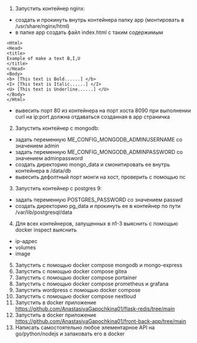 1) Запустить контейнер nginx:
- создать и прокинуть внутрь контейнера папку app (монтировать в /usr/share/nginx/html)
- в папке app создать файл index.html с таким содержимым
```
<Html>
<Head>
<title>
Example of make a text B,I,U
</title>
</Head>
<Body>
<b> [This text is Bold......] </b>
<I> [This text is Italic......] </I>
<U> [This text is Underline......] </U>
</Body>
</Html>
```
- вывесить порт 80 из контейнера на порт хоста 8090
при выполнении curl на ip:port должна отдаваться созданная в app страничка
2) Запустить контейнер с mongodb:
- задать переменную ME\_CONFIG\_MONGODB\_ADMINUSERNAME со значением admin
- задать переменную ME\_CONFIG\_MONGODB\_ADMINPASSWORD со значением adminpassword
- создать директорию mongo\_data и смонитировать ее внутрь контейнера в /data/db
- вывесить дефолтный порт монги на хост, проверить с помощью nc
3) Запустить контейнер с postgres 9:
- задать переменную POSTGRES\_PASSWORD со значением passwd
- создать директорию pg\_data и прокинуть ее в контейнер по пути /var/lib/postgresql/data
4) Для всех контейнеров, запущенных в п1-3 выяснить с помощью docker inspect выяснить
- ip-адрес
- volumes
- image
5) Запустить с помощью docker compose mongodb и mongo-express
6) Запустить с помощью docker compose gitea
7) Запустить с помощью docker compose portainer
8) Запустить с помощью docker compose prometheus и grafana
9) Запустить wordpress с помощью docker compose
10) Запустить с помощью docker compose nextloud
11) Запустить в docker приложение https://github.com/AnastasiyaGapochkina01/flask-redis/tree/main
12) Запустить в docker приложение https://github.com/AnastasiyaGapochkina01/front-back-app/tree/main
13) Написать самостоятельно любое элементарное API на go/python/nodejs и запаковать его в docker
